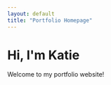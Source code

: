 ```yaml
---
layout: default
title: "Portfolio Homepage"
---
```


# Hi, I'm Katie
Welcome to my portfolio website!
